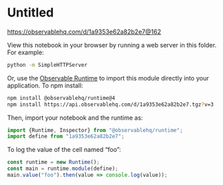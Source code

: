 # Untitled

https://observablehq.com/d/1a9353e62a82b2e7@162

View this notebook in your browser by running a web server in this folder. For
example:

~~~sh
python -m SimpleHTTPServer
~~~

Or, use the [Observable Runtime](https://github.com/observablehq/runtime) to
import this module directly into your application. To npm install:

~~~sh
npm install @observablehq/runtime@4
npm install https://api.observablehq.com/d/1a9353e62a82b2e7.tgz?v=3
~~~

Then, import your notebook and the runtime as:

~~~js
import {Runtime, Inspector} from "@observablehq/runtime";
import define from "1a9353e62a82b2e7";
~~~

To log the value of the cell named “foo”:

~~~js
const runtime = new Runtime();
const main = runtime.module(define);
main.value("foo").then(value => console.log(value));
~~~
